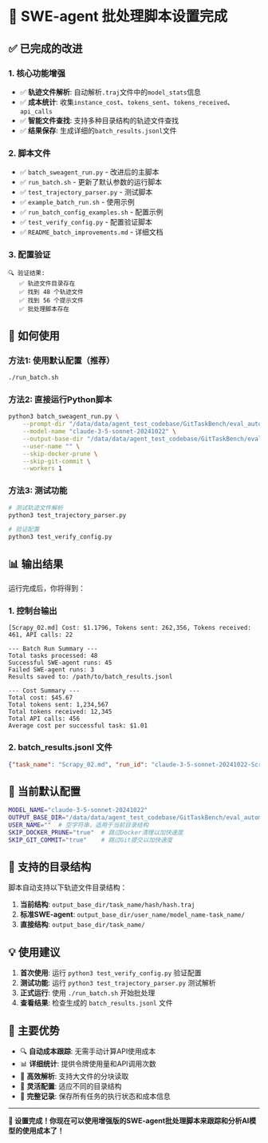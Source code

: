 # 🎉 SWE-agent 批处理脚本设置完成

## ✅ 已完成的改进

### 1. 核心功能增强
- ✅ **轨迹文件解析**: 自动解析`.traj`文件中的`model_stats`信息
- ✅ **成本统计**: 收集`instance_cost`、`tokens_sent`、`tokens_received`、`api_calls`
- ✅ **智能文件查找**: 支持多种目录结构的轨迹文件查找
- ✅ **结果保存**: 生成详细的`batch_results.jsonl`文件

### 2. 脚本文件
- ✅ `batch_sweagent_run.py` - 改进后的主脚本
- ✅ `run_batch.sh` - 更新了默认参数的运行脚本
- ✅ `test_trajectory_parser.py` - 测试脚本
- ✅ `example_batch_run.sh` - 使用示例
- ✅ `run_batch_config_examples.sh` - 配置示例
- ✅ `test_verify_config.py` - 配置验证脚本
- ✅ `README_batch_improvements.md` - 详细文档

### 3. 配置验证
```
🔍 验证结果:
   ✅ 轨迹文件目录存在
   ✅ 找到 48 个轨迹文件
   ✅ 找到 56 个提示文件
   ✅ 批处理脚本存在
```

## 🚀 如何使用

### 方法1: 使用默认配置（推荐）
```bash
./run_batch.sh
```

### 方法2: 直接运行Python脚本
```bash
python3 batch_sweagent_run.py \
    --prompt-dir "/data/data/agent_test_codebase/GitTaskBench/eval_automation/output/prompt" \
    --model-name "claude-3-5-sonnet-20241022" \
    --output-base-dir "/data/data/agent_test_codebase/GitTaskBench/eval_automation/sweagent_claude_35_output/traj_swe" \
    --user-name "" \
    --skip-docker-prune \
    --skip-git-commit \
    --workers 1
```

### 方法3: 测试功能
```bash
# 测试轨迹文件解析
python3 test_trajectory_parser.py

# 验证配置
python3 test_verify_config.py
```

## 📊 输出结果

运行完成后，你将得到：

### 1. 控制台输出
```
[Scrapy_02.md] Cost: $1.1796, Tokens sent: 262,356, Tokens received: 461, API calls: 22

--- Batch Run Summary ---
Total tasks processed: 48
Successful SWE-agent runs: 45
Failed SWE-agent runs: 3
Results saved to: /path/to/batch_results.jsonl

--- Cost Summary ---
Total cost: $45.67
Total tokens sent: 1,234,567
Total tokens received: 12,345
Total API calls: 456
Average cost per successful task: $1.01
```

### 2. batch_results.jsonl 文件
```json
{"task_name": "Scrapy_02.md", "run_id": "claude-3-5-sonnet-20241022-Scrapy_02", "success": true, "instance_cost": 1.1796, "tokens_sent": 262356, "tokens_received": 461, "api_calls": 22, "error": null}
```

## 🔧 当前默认配置

```bash
MODEL_NAME="claude-3-5-sonnet-20241022"
OUTPUT_BASE_DIR="/data/data/agent_test_codebase/GitTaskBench/eval_automation/sweagent_claude_35_output/traj_swe"
USER_NAME=""  # 空字符串，适用于当前目录结构
SKIP_DOCKER_PRUNE="true"  # 跳过Docker清理以加快速度
SKIP_GIT_COMMIT="true"    # 跳过Git提交以加快速度
```

## 📁 支持的目录结构

脚本自动支持以下轨迹文件目录结构：

1. **当前结构**: `output_base_dir/task_name/hash/hash.traj`
2. **标准SWE-agent**: `output_base_dir/user_name/model_name-task_name/`
3. **直接结构**: `output_base_dir/task_name/`

## 💡 使用建议

1. **首次使用**: 运行 `python3 test_verify_config.py` 验证配置
2. **测试功能**: 运行 `python3 test_trajectory_parser.py` 测试解析
3. **正式运行**: 使用 `./run_batch.sh` 开始批处理
4. **查看结果**: 检查生成的 `batch_results.jsonl` 文件

## 🎯 主要优势

- 🔍 **自动成本跟踪**: 无需手动计算API使用成本
- 📊 **详细统计**: 提供令牌使用量和API调用次数
- 🚀 **高效解析**: 支持大文件的分块读取
- 🔧 **灵活配置**: 适应不同的目录结构
- 📝 **完整记录**: 保存所有任务的执行状态和成本信息

---

**🎉 设置完成！你现在可以使用增强版的SWE-agent批处理脚本来跟踪和分析AI模型的使用成本了！** 